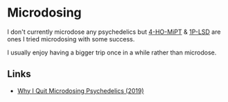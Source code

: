# Microdosing

I don't currently microdose any psychedelics but [4-HO-MiPT](https://psychonautwiki.org/wiki/4-HO-MiPT) & [1P-LSD](https://psychonautwiki.org/wiki/1P-LSD) are ones I tried microdosing with some success.

I usually enjoy having a bigger trip once in a while rather than microdose.

## Links

- [Why I Quit Microdosing Psychedelics (2019)](https://humanparts.medium.com/why-i-quit-microdosing-psychedelics-2dfe7e2d5967)
